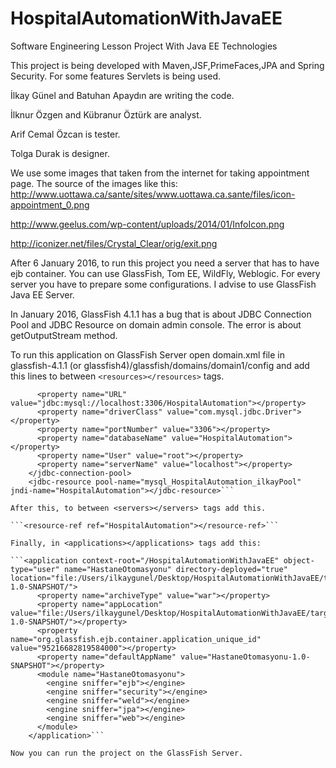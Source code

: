 # HospitalAutomationWithJavaEE

Software Engineering Lesson Project With Java EE Technologies

This project is being developed with Maven,JSF,PrimeFaces,JPA and Spring Security. For some features Servlets is being used.

İlkay Günel and Batuhan Apaydın are writing the code.

İlknur Özgen and Kübranur Öztürk are analyst.

Arif Cemal Özcan is tester.

Tolga Durak is designer.

We use some images that taken from the internet for taking appointment page.
The source of the images like this:
http://www.uottawa.ca/sante/sites/www.uottawa.ca.sante/files/icon-appointment_0.png

http://www.geelus.com/wp-content/uploads/2014/01/InfoIcon.png

http://iconizer.net/files/Crystal_Clear/orig/exit.png

After 6 January 2016, to run this project you need a server that has to have ejb container. You can use GlassFish, Tom EE, WildFly, Weblogic. For every server you have to prepare some configurations. I advise to use GlassFish Java EE Server.

In January 2016, GlassFish 4.1.1 has a bug that is about JDBC Connection Pool and JDBC Resource on domain admin console. The error is about getOutputStream method.

To run this application on GlassFish Server open domain.xml file in glassfish-4.1.1 (or glassfish4)/glassfish/domains/domain1/config and add this lines to between  ```<resources></resources>``` tags.

```<jdbc-connection-pool datasource-classname="com.mysql.jdbc.jdbc2.optional.MysqlDataSource" name="mysql_HospitalAutomation_ilkayPool" wrap-jdbc-objects="false" connection-validation-method="auto-commit" res-type="javax.sql.DataSource">
      <property name="URL" value="jdbc:mysql://localhost:3306/HospitalAutomation"></property>
      <property name="driverClass" value="com.mysql.jdbc.Driver"></property>
      <property name="portNumber" value="3306"></property>
      <property name="databaseName" value="HospitalAutomation"></property>
      <property name="User" value="root"></property>
      <property name="serverName" value="localhost"></property>
    </jdbc-connection-pool>
    <jdbc-resource pool-name="mysql_HospitalAutomation_ilkayPool" jndi-name="HospitalAutomation"></jdbc-resource>```

After this, to between <servers></servers> tags add this.

```<resource-ref ref="HospitalAutomation"></resource-ref>```

Finally, in <applications></applications> tags add this:

```<application context-root="/HospitalAutomationWithJavaEE" object-type="user" name="HastaneOtomasyonu" directory-deployed="true" location="file:/Users/ilkaygunel/Desktop/HospitalAutomationWithJavaEE/target/HastaneOtomasyonu-1.0-SNAPSHOT/">
      <property name="archiveType" value="war"></property>
      <property name="appLocation" value="file:/Users/ilkaygunel/Desktop/HospitalAutomationWithJavaEE/target/HastaneOtomasyonu-1.0-SNAPSHOT/"></property>
      <property name="org.glassfish.ejb.container.application_unique_id" value="95216682819584000"></property>
      <property name="defaultAppName" value="HastaneOtomasyonu-1.0-SNAPSHOT"></property>
      <module name="HastaneOtomasyonu">
        <engine sniffer="ejb"></engine>
        <engine sniffer="security"></engine>
        <engine sniffer="weld"></engine>
        <engine sniffer="jpa"></engine>
        <engine sniffer="web"></engine>
      </module>
    </application>```

Now you can run the project on the GlassFish Server.